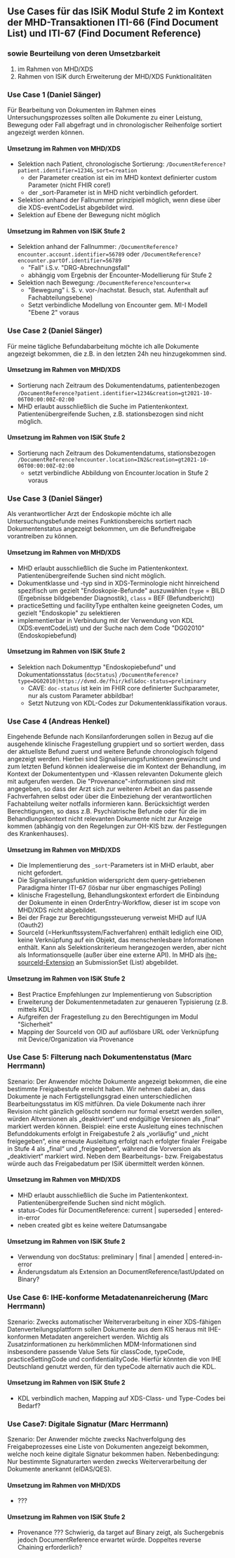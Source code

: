 ## Use Cases für das ISiK Modul Stufe 2 im Kontext der MHD-Transaktionen ITI-66 (Find Document List) und ITI-67 (Find Document Reference) 
### sowie Beurteilung von deren Umsetzbarkeit 
1. im Rahmen von MHD/XDS 
2. Rahmen von ISiK durch Erweiterung der MHD/XDS Funktionalitäten

### Use Case 1 (Daniel Sänger)
Für Bearbeitung von Dokumenten im Rahmen eines Untersuchungsprozesses sollten alle Dokumente zu einer Leistung, 
Bewegung oder Fall abgefragt und in chronologischer Reihenfolge sortiert angezeigt werden können.
#### Umsetzung im Rahmen von MHD/XDS
* Selektion nach Patient, chronologische Sortierung: `/DocumentReference?patient.identifier=1234&_sort=creation`
  * der Parameter creation ist ein im MHD kontext definierter custom Parameter (nicht FHIR core!)
  * der \_sort-Parameter ist in MHD nicht verbindlich gefordert.
* Selektion anhand der Fallnummer prinzipiell möglich, wenn diese über die XDS-eventCodeList abgebildet wird.
* Selektion auf Ebene der Bewegung nicht möglich
#### Umsetzung im Rahmen von ISiK Stufe 2
* Selektion anhand der Fallnummer: `/DocumentReference?encounter.account.identifier=56789`  oder `/DocumentReference?encounter.partOf.identifier=56789` 
  * "Fall" i.S.v. "DRG-Abrechnungsfall" 
  * abhängig vom Ergebnis der Encounter-Modellierung für Stufe 2
* Selektion nach Bewegung: `/DocumentReference?encounter=x` 
  * "Bewegung" i. S. v. vor-/nachstat. Besuch, stat. Aufenthalt auf Fachabteilungsebene)
  * Setzt verbindliche Modellung von Encounter gem. MI-I Modell "Ebene 2" voraus

### Use Case 2 (Daniel Sänger)
Für meine tägliche Befundabarbeitung möchte ich alle Dokumente angezeigt bekommen, die z.B. in den letzten 24h neu hinzugekommen sind.
#### Umsetzung im Rahmen von MHD/XDS
* Sortierung nach Zeitraum des Dokumentendatums, patientenbezogen `/DocumentReference?patient.identifier=1234&creation=gt2021-10-06T00:00:00Z-02:00`
* MHD erlaubt ausschließlich die Suche im Patientenkontext. Patientenübergreifende Suchen, z.B. stationsbezogen sind nicht möglich.
#### Umsetzung im Rahmen von ISiK Stufe 2
* Sortierung nach Zeitraum des Dokumentendatums, stationsbezogen `/DocumentReference?encounter.location=IN2&creation=gt2021-10-06T00:00:00Z-02:00`
  * setzt verbindliche Abbildung von Encounter.location in Stufe 2 voraus

### Use Case 3 (Daniel Sänger)
Als verantwortlicher Arzt der Endoskopie möchte ich alle Untersuchungsbefunde meines Funktionsbereichs sortiert nach Dokumentenstatus angezeigt bekommen, 
um die Befundfreigabe vorantreiben zu können.
#### Umsetzung im Rahmen von MHD/XDS
* MHD erlaubt ausschließlich die Suche im Patientenkontext. Patientenübergreifende Suchen sind nicht möglich.
* Dokumentklasse und -typ sind in XDS-Terminologie nicht hinreichend spezifisch um gezielt "Endoskopie-Befunde" auszuwählen (`type` = BILD (Ergebnisse bildgebender Diagnostik), `class` = BEF (Befundbericht))
* practiceSetting und facilityType enthalten keine geeigneten Codes, um gezielt "Endoskopie" zu selektieren
* implementierbar in Verbindung mit der Verwendung von KDL (XDS:eventCodeList) und der Suche nach dem Code "DG02010" (Endoskopiebefund)
#### Umsetzung im Rahmen von ISiK Stufe 2
* Selektion nach Dokumenttyp "Endoskopiebefund" und Dokumentationsstatus (`docStatus`) `/DocumentReference?type=DG02010|https://dvmd.de/fhir/kdl&doc-status=preliminary`
  * CAVE: `doc-status` ist kein im FHIR core definierter Suchparameter, nur als custom Parameter abbildbar!
  * Setzt Nutzung von KDL-Codes zur Dokumentenklassifikation voraus. 


### Use Case 4 (Andreas Henkel)
Eingehende Befunde nach Konsilanforderungen sollen in Bezug auf die ausgehende klinische Fragestellung gruppiert und so sortiert werden, dass der aktuellste Befund zuerst und weitere Befunde chronologisch folgend angezeigt werden. Hierbei sind Signalisierungsfunktionen gewünscht und zum letzten Befund können idealerweise die im Kontext der Behandlung, im Kontext der Dokumententypen und -Klassen relevanten Dokumente gleich mit aufgerufen werden. Die "Provenance"-informationen sind mit angegeben, so dass der Arzt sich zur weiteren Arbeit an das passende Fachverfahren selbst oder über die Einbeziehung der verantwortlichen Fachabteilung weiter notfalls informieren kann. Berücksichtigt werden Berechtigungen, so dass z.B. Psychiatrische Befunde oder für die im Behandlungskontext nicht relevanten Dokumente nicht zur Anzeige kommen (abhängig von den Regelungen zur OH-KIS bzw. der Festlegungen des Krankenhauses).
#### Umsetzung im Rahmen von MHD/XDS
 * Die Implementierung des `_sort`-Parameters ist in MHD erlaubt, aber nicht gefordert.
 * Die Signalisierungsfunktion widerspricht dem query-getriebenen Paradigma hinter ITI-67 (lösbar nur über engmaschiges Polling)
 * klinische Fragestellung, Behandlungskontext erfordert die Einbindung der Dokumente in einen OrderEntry-Workflow, dieser ist im scope von MHD/XDS nicht abgebildet.
 * Bei der Frage zur Berechtigungssteuerung verweist MHD auf IUA (Oauth2)
 * SourceId (=Herkunftssystem/Fachverfahren) enthält lediglich eine OID, keine Verknüpfung auf ein Objekt, das menschenlesbare Informationen enthält. Kann als Selektionskriterieum herangezogen werden, aber nicht als Informationsquelle (außer über eine externe API). In MHD als [ihe-sourceId-Extension](https://profiles.ihe.net/ITI/MHD/StructureDefinition-ihe-sourceId.html) an SubmissionSet (List) abgebildet.
#### Umsetzung im Rahmen von ISiK Stufe 2
 * Best Practice Empfehlungen zur Implementierung von Subscription 
 * Erweiterung der Dokumentenmetadaten zur genaueren Typisierung (z.B. mittels KDL)
 * Aufgreifen der Fragestellung zu den Berechtigungen im Modul "Sicherheit"
 * Mapping der SourceId von OID auf auflösbare URL oder Verknüpfung mit Device/Organization via Provenance 


### Use Case 5: Filterung nach Dokumentenstatus (Marc Herrmann)
Szenario: Der Anwender möchte Dokumente angezeigt bekommen, die eine bestimmte Freigabestufe erreicht haben.
Wir nehmen dabei an, dass Dokumente je nach Fertigstellungsgrad einen unterschiedlichen Bearbeitungsstatus im KIS mitführen.
Da viele Dokumente nach ihrer Revision nicht gänzlich gelöscht sondern nur formal ersetzt werden sollen, würden Altversionen als „deaktiviert“ und endgültige Versionen als „final“ markiert werden können.
Beispiel: eine erste Ausleitung eines technischen Befunddokuments erfolgt in Freigabestufe 2 als „vorläufig“ und „nicht freigegeben“, eine erneute Ausleitung erfolgt nach erfolgter finaler Freigabe in Stufe 4 als „final“ und „freigegeben“, während die Vorversion als „deaktiviert“ markiert wird.
Neben dem Bearbeitungs- bzw. Freigabestatus würde auch das Freigabedatum per ISiK übermittelt werden können.

#### Umsetzung im Rahmen von MHD/XDS
* MHD erlaubt ausschließlich die Suche im Patientenkontext. Patientenübergreifende Suchen sind nicht möglich.
* status-Codes für DocumentReference: 	current | superseded | entered-in-error
* neben created gibt es keine weitere Datumsangabe

#### Umsetzung im Rahmen von ISiK Stufe 2
* Verwendung von docStatus: preliminary | final | amended | entered-in-error
* Änderungsdatum als Extension an DocumentReference/lastUpdated on Binary?

### Use Case 6: IHE-konforme Metadatenanreicherung (Marc Herrmann)
Szenario: Zwecks automatischer Weiterverarbeitung in einer XDS-fähigen Datenverteilungsplattform sollen Dokumente aus dem KIS heraus mit IHE-konformen Metadaten angereichert werden.
Wichtig als Zusatzinformationen zu herkömmlichen MDM-Informationen sind insbesondere passende Value Sets für classCode, typeCode, practiceSettingCode und confidentialityCode. Hierfür könnten die von IHE Deutschland genutzt werden, für den typeCode alternativ auch die KDL.
#### Umsetzung im Rahmen von ISiK Stufe 2
* KDL verbindlich machen, Mapping auf XDS-Class- und Type-Codes bei Bedarf?

### Use Case7: Digitale Signatur (Marc Herrmann)
Szenario: Der Anwender möchte zwecks Nachverfolgung des Freigabeprozesses eine Liste von Dokumenten angezeigt bekommen, welche noch keine digitale Signatur bekommen haben.
Nebenbedingung: Nur bestimmte Signaturarten werden zwecks Weiterverarbeitung der Dokumente anerkannt (eIDAS/QES).
#### Umsetzung im Rahmen von MHD/XDS
* ???
#### Umsetzung im Rahmen von ISiK Stufe 2
* Provenance ??? Schwierig, da target auf Binary zeigt, als Suchergebnis jedoch DocumentReference erwartet würde. Doppeltes reverse Chaining erforderlich?
